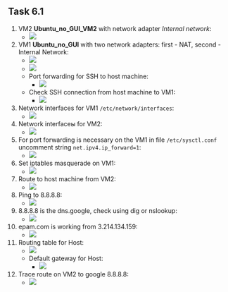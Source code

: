 ## Task 6.1

1) VM2 **Ubuntu_no_GUI_VM2**  with network adapter *Internal network*:
	* ![](https://i.imgur.com/cW3mpBZ.png)
2) VM1 **Ubuntu_no_GUI** with two network adapters: first - NAT, second - Internal Network:
	* ![](https://i.imgur.com/3G6wwI3.png)
	* ![](https://i.imgur.com/2r3c9yM.png)
	* Port forwarding for SSH to host machine:
		* ![](https://i.imgur.com/LUVKJ20.png)
	* Check SSH connection from host machine to VM1:
		* ![](https://i.imgur.com/4cCA78l.png)
3) Network interfaces for VM1 ``/etc/network/interfaces``:
	* ![](https://i.imgur.com/LjSqXfI.png)
4) Network interfaceы for VM2:
	* ![](https://i.imgur.com/EYz2k2V.png)
5) For port forwarding is necessary on the VM1 in file ``/etc/sysctl.conf`` uncomment string ``net.ipv4.ip_forward=1``:
	* ![](https://i.imgur.com/764hH0d.png)
6) Set iptables masquerade on VM1:
	* ![](https://i.imgur.com/1C1mXbC.png)
7) Route to host machine from VM2:
	* ![](https://i.imgur.com/Q05es2o.png)
8) Ping to 8.8.8.8:
	* ![](https://i.imgur.com/8xcCRSn.png)
9) 8.8.8.8 is the dns.google, check using dig or nslookup:
	* ![](https://i.imgur.com/seJSArj.png)
10) epam.com is working from 3.214.134.159:
	* ![](https://i.imgur.com/9H7hSrB.png)
11) Routing table for Host:
	* ![](https://i.imgur.com/n1sr10u.png)
	* Default gateway for Host:
		* ![](https://i.imgur.com/P382Lfi.png)
12) Trace route on VM2 to google 8.8.8.8:
	* ![](https://i.imgur.com/DqYAytY.png)
